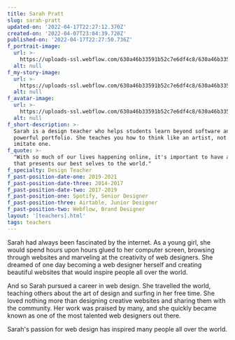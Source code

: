 ```yaml
---
title: Sarah Pratt
slug: sarah-pratt
updated-on: '2022-04-17T22:27:12.370Z'
created-on: '2022-04-07T23:04:39.720Z'
published-on: '2022-04-17T22:27:50.736Z'
f_portrait-image:
  url: >-
    https://uploads-ssl.webflow.com/630a46b33591b52c7e6df4c8/630a46b33591b59e9b6df5d3_face-eleven%202.jpg
  alt: null
f_my-story-image:
  url: >-
    https://uploads-ssl.webflow.com/630a46b33591b52c7e6df4c8/630a46b33591b5b9086df584_cohort-fourtytwo%201.jpg
  alt: null
f_avatar-image:
  url: >-
    https://uploads-ssl.webflow.com/630a46b33591b52c7e6df4c8/630a46b33591b5c1026df5ce_square%20three.jpg
  alt: null
f_short-description: >-
  Sarah is a design teacher who helps students learn beyond software and build a
  powerful portfolio. She teaches you how to think like an artist, not just
  imitate one.
f_quote: >-
  "With so much of our lives happening online, it's important to have a website
  that presents our best selves to the world."
f_specialty: Design Teacher
f_past-position-date-one: 2019-2021
f_past-position-date-three: 2014-2017
f_past-position-date-two: 2017-2019
f_past-position-one: Spotify, Senior Designer
f_past-position-three: Airtable, Junior Designer
f_past-position-two: Webflow, Brand Designer
layout: '[teachers].html'
tags: teachers
---
```


Sarah had always been fascinated by the internet. As a young girl, she would spend hours upon hours glued to her computer screen, browsing through websites and marveling at the creativity of web designers. She dreamed of one day becoming a web designer herself and creating beautiful websites that would inspire people all over the world.

And so Sarah pursued a career in web design. She travelled the world, teaching others about the art of design and surfing in her free time. She loved nothing more than designing creative websites and sharing them with the community. Her work was praised by many, and she quickly became known as one of the most talented web designers out there.

Sarah's passion for web design has inspired many people all over the world.

